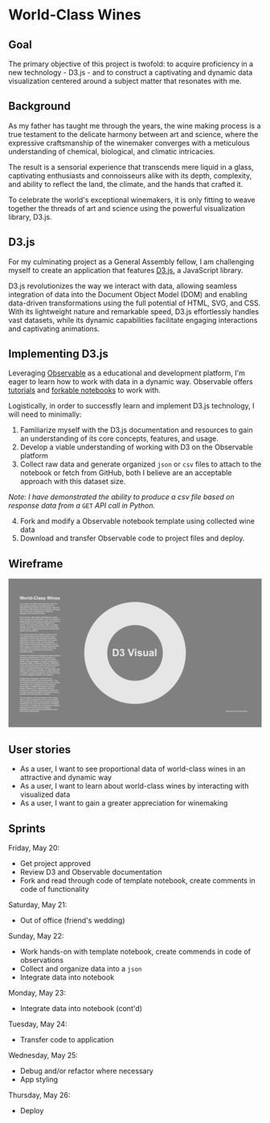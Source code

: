 # World-Class Wines

## Goal

The primary objective of this project is twofold: to acquire proficiency in a new technology - D3.js - and to construct a captivating and dynamic data visualization centered around a subject matter that resonates with me.

## Background
As my father has taught me through the years, the wine making process is a true testament to the delicate harmony between art and science, where the expressive craftsmanship of the winemaker converges with a meticulous understanding of chemical, biological, and climatic intricacies.

The result is a sensorial experience that transcends mere liquid in a glass, captivating enthusiasts and connoisseurs alike with its depth, complexity, and ability to reflect the land, the climate, and the hands that crafted it.

To celebrate the world's exceptional winemakers, it is only fitting to weave together the threads of art and science using the powerful visualization library, D3.js. 

## D3.js
For my culminating project as a General Assembly fellow, I am challenging myself to create an application that features [D3.js](https://d3js.org/), a JavaScript library. 

D3.js revolutionizes the way we interact with data, allowing seamless integration of data into the Document Object Model (DOM) and enabling data-driven transformations using the full potential of HTML, SVG, and CSS. With its lightweight nature and remarkable speed, D3.js effortlessly handles vast datasets, while its dynamic capabilities facilitate engaging interactions and captivating animations.

## Implementing D3.js

Leveraging [Observable](https://observablehq.com/) as a educational and development platform, I'm eager to learn how to work with data in a dynamic way. Observable offers [tutorials](https://observablehq.com/tutorials) and [forkable notebooks](https://observablehq.com/explore) to work with.

Logistically, in order to successfly learn and implement D3.js technology, I will need to minimally:
1. Familiarize myself with the D3.js documentation and resources to gain an understanding of its core concepts, features, and usage. 
1. Develop a viable understanding of working with D3 on the Observable platform
1. Collect raw data and generate organized ```json``` or ```csv``` files to attach to the notebook or fetch from GitHub, both I believe are an acceptable approach with this dataset size. 

*Note: I have demonstrated the ability to produce a csv file based on response data from a* ```GET``` *API call in Python.*

4. Fork and modify a Observable notebook template using collected wine data
1. Download and transfer Observable code to project files and deploy.

## Wireframe
![Wireframe](./READmedia/wireframe.png)

## User stories
* As a user, I want to see proportional data of world-class wines in an attractive and dynamic way
* As a user, I want to learn about world-class wines by interacting with visualized data
* As a user, I want to gain a greater appreciation for winemaking

## Sprints

Friday, May 20:
* Get project approved 
* Review D3 and Observable documentation
* Fork and read through code of template notebook, create comments in code of functionality

Saturday, May 21:
* Out of office (friend's wedding)

Sunday, May 22:
* Work hands-on with template notebook, create commends in code of observations 
* Collect and organize data into a ```json``` 
* Integrate data into notebook

Monday, May 23:
* Integrate data into notebook (cont'd)

Tuesday, May 24:
* Transfer code to application 

Wednesday, May 25:
* Debug and/or refactor where necessary 
* App styling

Thursday, May 26:
* Deploy